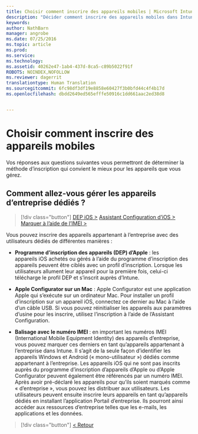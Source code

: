 ```yaml
---
title: Choisir comment inscrire des appareils mobiles | Microsoft Intune
description: "Décider comment inscrire des appareils mobiles dans Intune en répondant à quelques questions simples"
keywords: 
author: NathBarn
manager: angrobe
ms.date: 07/25/2016
ms.topic: article
ms.prod: 
ms.service: 
ms.technology: 
ms.assetid: 40262e47-1ab4-437d-8ca5-c89b5022f91f
ROBOTS: NOINDEX,NOFOLLOW
ms.reviewer: dagerrit
translationtype: Human Translation
ms.sourcegitcommit: 6fc98df3df19e8858e60427f3b0bfd44c4f4b17d
ms.openlocfilehash: dbdd2649ed565efffe50916c1dd661aac2ed38d8


---
```

# Choisir comment inscrire des appareils mobiles

Vos réponses aux questions suivantes vous permettront de déterminer la méthode d’inscription qui convient le mieux pour les appareils que vous gérez.

## **Comment allez-vous gérer les appareils d’entreprise dédiés ?**

  > [!div class="button"]
[DEP iOS >](/intune/deploy-use/ios-device-enrollment-program-in-microsoft-intune) [Assistant Configuration d’iOS >](/intune/deploy-use/ios-setup-assistant-enrollment-in-microsoft-intune) [Marquer à l’aide de l’IMEI >](/intune/deploy-use/specify-corporate-owned-devices-with-international-mobile-equipment-identity-imei-numbers)

  Vous pouvez inscrire des appareils appartenant à l’entreprise avec des utilisateurs dédiés de différentes manières :

  - **Programme d’inscription des appareils (DEP) d’Apple** : les appareils iOS achetés ou gérés à l’aide du programme d’inscription des appareils peuvent être ciblés avec un profil d’inscription. Lorsque les utilisateurs allument leur appareil pour la première fois, celui-ci télécharge le profil DEP et s’inscrit auprès d’Intune.

  - **Apple Configurator sur un Mac** : Apple Configurator est une application Apple qui s’exécute sur un ordinateur Mac. Pour installer un profil d’inscription sur un appareil iOS, connectez ce dernier au Mac à l’aide d’un câble USB. Si vous pouvez réinitialiser les appareils aux paramètres d’usine pour les inscrire, utilisez l’inscription à l’aide de l’Assistant Configuration.

  - **Balisage avec le numéro IMEI** : en important les numéros IMEI (International Mobile Equipment Identity) des appareils d’entreprise, vous pouvez marquer ces derniers en tant qu’appareils appartenant à l’entreprise dans Intune. Il s’agit de la seule façon d’identifier les appareils Windows et Android (« mono-utilisateur ») dédiés comme appartenant à l’entreprise. Les appareils iOS qui ne sont pas inscrits auprès du programme d’inscription d’appareils d’Apple ou d’Apple Configurator peuvent également être référencés par un numéro IMEI. Après avoir pré-déclaré les appareils pour qu’ils soient marqués comme « d’entreprise », vous pouvez les distribuer aux utilisateurs. Les utilisateurs peuvent ensuite inscrire leurs appareils en tant qu’appareils dédiés en installant l’application Portail d’entreprise. Ils pourront ainsi accéder aux ressources d’entreprise telles que les e-mails, les applications et les données.

  > [!div class="button"]
  [< Retour](choose-how-to-enroll-devices3.md)



<!--HONumber=Aug16_HO4-->



